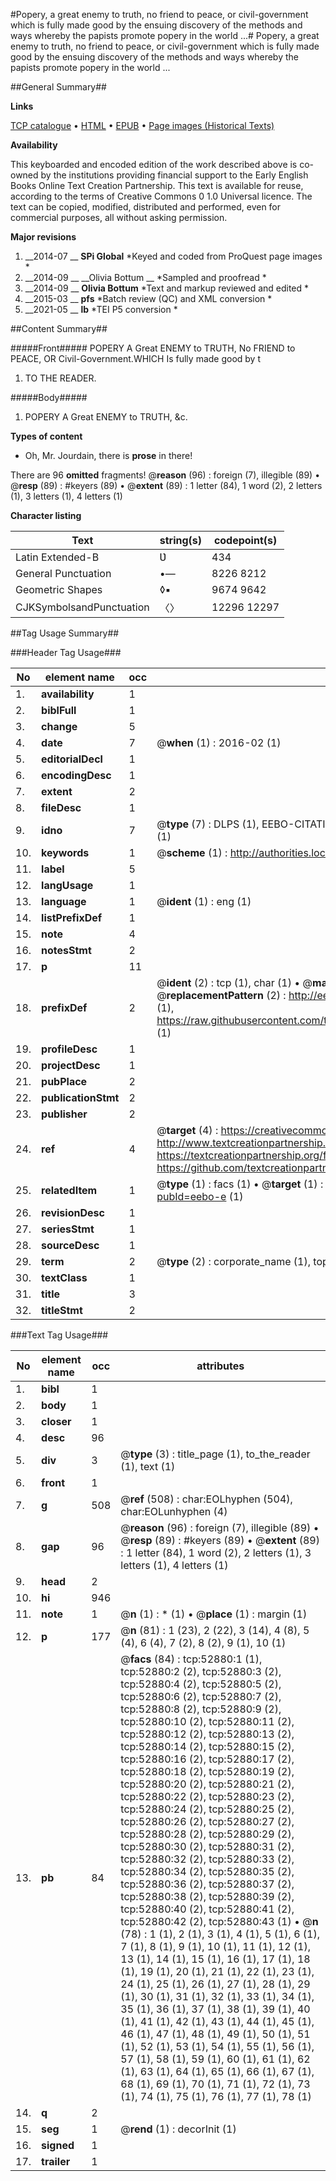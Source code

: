 #Popery, a great enemy to truth, no friend to peace, or civil-government which is fully made good by the ensuing discovery of the methods and ways whereby the papists promote popery in the world ...#
Popery, a great enemy to truth, no friend to peace, or civil-government which is fully made good by the ensuing discovery of the methods and ways whereby the papists promote popery in the world ...

##General Summary##

**Links**

[TCP catalogue](http://www.ota.ox.ac.uk/tcp/)  • 
[HTML](http://tei.it.ox.ac.uk/tcp/Texts-HTML/free/A55/A55431.html)  • 
[EPUB](http://tei.it.ox.ac.uk/tcp/Texts-EPUB/free/A55/A55431.epub) • 
[Page images (Historical Texts)](https://historicaltexts.jisc.ac.uk/eebo-12035356e)

**Availability**

This keyboarded and encoded edition of the work described above is co-owned by the
    institutions providing financial support to the Early English Books Online Text Creation
    Partnership. This text is available for reuse, according to the terms of  Creative Commons 0 1.0 Universal
    licence. The text can be copied, modified, distributed and performed, even for commercial
    purposes, all without asking permission.

**Major revisions**

1. __2014-07 __ __SPi Global__ *Keyed and coded from ProQuest page images *
1. __2014-09 __ __Olivia Bottum __ *Sampled and proofread *
1. __2014-09 __ __Olivia Bottum__ *Text and markup reviewed and edited *
1. __2015-03 __ __pfs__ *Batch review (QC) and XML conversion *
1. __2021-05 __ __lb__ *TEI P5 conversion *

##Content Summary##

#####Front#####
POPERY A Great ENEMY to TRUTH, No FRIEND to PEACE, OR Civil-Government.WHICH Is fully made good by t
1. TO THE READER.

#####Body#####

1. POPERY A Great ENEMY to TRUTH, &c.

**Types of content**

  * Oh, Mr. Jourdain, there is **prose** in there!

There are 96 **omitted** fragments! 
 @__reason__ (96) : foreign (7), illegible (89)  •  @__resp__ (89) : #keyers (89)  •  @__extent__ (89) : 1 letter (84), 1 word (2), 2 letters (1), 3 letters (1), 4 letters (1)

**Character listing**


|Text|string(s)|codepoint(s)|
|---|---|---|
|Latin Extended-B|Ʋ|434|
|General Punctuation|•—|8226 8212|
|Geometric Shapes|◊▪|9674 9642|
|CJKSymbolsandPunctuation|〈〉|12296 12297|

##Tag Usage Summary##

###Header Tag Usage###

|No|element name|occ|attributes|
|---|---|---|---|
|1.|__availability__|1||
|2.|__biblFull__|1||
|3.|__change__|5||
|4.|__date__|7| @__when__ (1) : 2016-02 (1)|
|5.|__editorialDecl__|1||
|6.|__encodingDesc__|1||
|7.|__extent__|2||
|8.|__fileDesc__|1||
|9.|__idno__|7| @__type__ (7) : DLPS (1), EEBO-CITATION (1), VID (1), EEBO-PROQUEST (1), STC (2), OCLC (1)|
|10.|__keywords__|1| @__scheme__ (1) : http://authorities.loc.gov/ (1)|
|11.|__label__|5||
|12.|__langUsage__|1||
|13.|__language__|1| @__ident__ (1) : eng (1)|
|14.|__listPrefixDef__|1||
|15.|__note__|4||
|16.|__notesStmt__|2||
|17.|__p__|11||
|18.|__prefixDef__|2| @__ident__ (2) : tcp (1), char (1)  •  @__matchPattern__ (2) : ([0-9\-]+):([0-9IVX]+) (1), (.+) (1)  •  @__replacementPattern__ (2) : http://eebo.chadwyck.com/downloadtiff?vid=$1&page=$2 (1), https://raw.githubusercontent.com/textcreationpartnership/Texts/master/tcpchars.xml#$1 (1)|
|19.|__profileDesc__|1||
|20.|__projectDesc__|1||
|21.|__pubPlace__|2||
|22.|__publicationStmt__|2||
|23.|__publisher__|2||
|24.|__ref__|4| @__target__ (4) : https://creativecommons.org/publicdomain/zero/1.0/ (1), http://www.textcreationpartnership.org/docs/. (1), https://textcreationpartnership.org/faq/#faq05 (1), https://github.com/textcreationpartnership (1)|
|25.|__relatedItem__|1| @__type__ (1) : facs (1)  •  @__target__ (1) : https://data.historicaltexts.jisc.ac.uk/view?pubId=eebo-e (1)|
|26.|__revisionDesc__|1||
|27.|__seriesStmt__|1||
|28.|__sourceDesc__|1||
|29.|__term__|2| @__type__ (2) : corporate_name (1), topical_term (1)|
|30.|__textClass__|1||
|31.|__title__|3||
|32.|__titleStmt__|2||


###Text Tag Usage###

|No|element name|occ|attributes|
|---|---|---|---|
|1.|__bibl__|1||
|2.|__body__|1||
|3.|__closer__|1||
|4.|__desc__|96||
|5.|__div__|3| @__type__ (3) : title_page (1), to_the_reader (1), text (1)|
|6.|__front__|1||
|7.|__g__|508| @__ref__ (508) : char:EOLhyphen (504), char:EOLunhyphen (4)|
|8.|__gap__|96| @__reason__ (96) : foreign (7), illegible (89)  •  @__resp__ (89) : #keyers (89)  •  @__extent__ (89) : 1 letter (84), 1 word (2), 2 letters (1), 3 letters (1), 4 letters (1)|
|9.|__head__|2||
|10.|__hi__|946||
|11.|__note__|1| @__n__ (1) : * (1)  •  @__place__ (1) : margin (1)|
|12.|__p__|177| @__n__ (81) : 1 (23), 2 (22), 3 (14), 4 (8), 5 (4), 6 (4), 7 (2), 8 (2), 9 (1), 10 (1)|
|13.|__pb__|84| @__facs__ (84) : tcp:52880:1 (1), tcp:52880:2 (2), tcp:52880:3 (2), tcp:52880:4 (2), tcp:52880:5 (2), tcp:52880:6 (2), tcp:52880:7 (2), tcp:52880:8 (2), tcp:52880:9 (2), tcp:52880:10 (2), tcp:52880:11 (2), tcp:52880:12 (2), tcp:52880:13 (2), tcp:52880:14 (2), tcp:52880:15 (2), tcp:52880:16 (2), tcp:52880:17 (2), tcp:52880:18 (2), tcp:52880:19 (2), tcp:52880:20 (2), tcp:52880:21 (2), tcp:52880:22 (2), tcp:52880:23 (2), tcp:52880:24 (2), tcp:52880:25 (2), tcp:52880:26 (2), tcp:52880:27 (2), tcp:52880:28 (2), tcp:52880:29 (2), tcp:52880:30 (2), tcp:52880:31 (2), tcp:52880:32 (2), tcp:52880:33 (2), tcp:52880:34 (2), tcp:52880:35 (2), tcp:52880:36 (2), tcp:52880:37 (2), tcp:52880:38 (2), tcp:52880:39 (2), tcp:52880:40 (2), tcp:52880:41 (2), tcp:52880:42 (2), tcp:52880:43 (1)  •  @__n__ (78) : 1 (1), 2 (1), 3 (1), 4 (1), 5 (1), 6 (1), 7 (1), 8 (1), 9 (1), 10 (1), 11 (1), 12 (1), 13 (1), 14 (1), 15 (1), 16 (1), 17 (1), 18 (1), 19 (1), 20 (1), 21 (1), 22 (1), 23 (1), 24 (1), 25 (1), 26 (1), 27 (1), 28 (1), 29 (1), 30 (1), 31 (1), 32 (1), 33 (1), 34 (1), 35 (1), 36 (1), 37 (1), 38 (1), 39 (1), 40 (1), 41 (1), 42 (1), 43 (1), 44 (1), 45 (1), 46 (1), 47 (1), 48 (1), 49 (1), 50 (1), 51 (1), 52 (1), 53 (1), 54 (1), 55 (1), 56 (1), 57 (1), 58 (1), 59 (1), 60 (1), 61 (1), 62 (1), 63 (1), 64 (1), 65 (1), 66 (1), 67 (1), 68 (1), 69 (1), 70 (1), 71 (1), 72 (1), 73 (1), 74 (1), 75 (1), 76 (1), 77 (1), 78 (1)|
|14.|__q__|2||
|15.|__seg__|1| @__rend__ (1) : decorInit (1)|
|16.|__signed__|1||
|17.|__trailer__|1||
